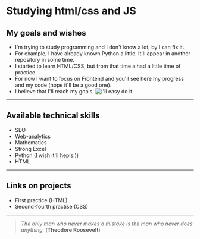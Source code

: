 # Studying html/css and JS

## My goals and wishes

* I'm trying to study programming and I don't know a lot, by I can fix it. 
* For example, I have already known Python a little. It'll appear in another repository in some time.
* I started to learn HTML/CSS, but from that time a had a little time of practice.
* For now I want to focus on Frontend and you'll see here my progress and my code (hope it'll be a good one).
* I believe that I'll reach my goals.
![I'll easy do it](https://uproxx.files.wordpress.com/2015/03/stark.jpeg?quality=95&w=650 "Always work hard and you'll reach your goal!")

***

## Available technical skills

* SEO
* Web-analytics
* Mathematics
* Strong Excel
* Python (I wish it'll hepls:))
* HTML

***

## Links on projects

* First practice (HTML)
* Second-fourth practise (CSS)

***

> _The only man who never makes a mistake is the man who never does anything._ (**Theodore Roosevelt**)

